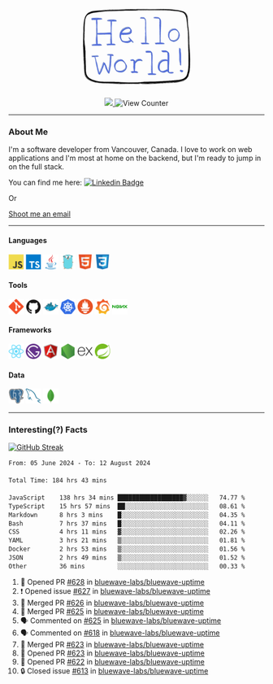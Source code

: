 <div align="center">
    <img src="./img/hello_world.webp" height="200px" width="">
    <div>
        <a href="https://www.linkedin.com/in/ajhollid">
            <img src="https://img.shields.io/badge/LinkedIn-blue"/>
        </a>
        <img src="https://komarev.com/ghpvc/?username=ajhollid&color=yellow" alt="View Counter">
    </div>
</div>

---

### About Me

I'm a software developer from Vancouver, Canada. I love to work on web applications and I'm most at home on the backend, but I'm ready to jump in on the full stack.

You can find me here: [![Linkedin Badge](https://img.shields.io/badge/-ajhollid-blue?style=flat&logo=Linkedin&logoColor=white)](https://www.linkedin.com/in/ajhollid)

Or

[Shoot me an email](mailto:ajhollid@gmail.com)

---

#### Languages

<div>
    <img src="./img/devicons/javascript-original.svg" width=30 height=30 alt="JavaScript">
    <img src="/img/devicons/typescript-original.svg" width=30 height=30 alt="TypeScript">
    <img src="./img/devicons/java-original.svg" width=30 height=30 alt="Java">
    <img src="./img/devicons/go-original.svg" width=30 height=30 alt="Golang">
    <img src="./img/devicons/html5-original.svg" width=30 height=30 alt="HTML 5">
    <img src="./img/devicons/css3-original.svg" width=30 height=30 alt="CSS 3">
</div>

#### Tools

<div>
    <img src="./img/devicons/git-original.svg" width=30 height=30 alt="Git">
    <img src="./img/devicons/github-original.svg" width=30 height=30 alt="Github">
    <img src="./img/devicons/docker-original.svg" width=30 
    height=30 alt="Docker">
    <img src="./img/devicons/kubernetes-original.svg" width=30 height=30 alt="K8">
    <img src="./img/devicons/prometheus-original.svg" width=30 height=30 alt="Prometheus">
    <img src="./img/devicons/grafana-original.svg" width=30 height=30 alt="Grafana">
    <img src="./img/devicons/nginx-original.svg" width=30 height=30 alt="Nginx">
</div>

#### Frameworks

<div>
    <img src="./img/devicons/react-original.svg" width=30 height=30 alt="React">
    <img src="./img/devicons/gatsby-original.svg" width=30 height=30 alt="Gatsby">
    <img src="./img/devicons/angularjs-original.svg" width=30 height=30 alt="AngularJS">
    <img src="./img/devicons/nodejs-original.svg" width=30 height=30 alt="NodeJS">
    <img src="./img/devicons/express-original.svg" width=30 height=30 alt="Express">
    <img src="./img/devicons/spring-original.svg" width=30 height=30 alt="Spring">
</div>

#### Data

<div>
    <img src="./img/devicons/postgresql-original.svg" width=30 height=30 alt="Postgresql">
    <img src="./img/devicons/mysql-original.svg" width=30 height=30 alt="Mysql">
    <img src="./img/devicons/mongodb-original.svg" width=30 height=30 alt="MongoDB">
</div>

---

### Interesting(?) Facts

[![GitHub Streak](http://github-readme-streak-stats.herokuapp.com?user=ajhollid)](https://git.io/streak-stats)

 <!--START_SECTION:waka-->

```txt
From: 05 June 2024 - To: 12 August 2024

Total Time: 184 hrs 43 mins

JavaScript    138 hrs 34 mins ██████████████████▓░░░░░░   74.77 %
TypeScript    15 hrs 57 mins  ██░░░░░░░░░░░░░░░░░░░░░░░   08.61 %
Markdown      8 hrs 3 mins    █░░░░░░░░░░░░░░░░░░░░░░░░   04.35 %
Bash          7 hrs 37 mins   █░░░░░░░░░░░░░░░░░░░░░░░░   04.11 %
CSS           4 hrs 11 mins   ▓░░░░░░░░░░░░░░░░░░░░░░░░   02.26 %
YAML          3 hrs 21 mins   ▒░░░░░░░░░░░░░░░░░░░░░░░░   01.81 %
Docker        2 hrs 53 mins   ▒░░░░░░░░░░░░░░░░░░░░░░░░   01.56 %
JSON          2 hrs 49 mins   ▒░░░░░░░░░░░░░░░░░░░░░░░░   01.52 %
Other         36 mins         ░░░░░░░░░░░░░░░░░░░░░░░░░   00.33 %
```

<!--END_SECTION:waka-->


<!--START_SECTION:activity-->
1. 💪 Opened PR [#628](https://github.com/bluewave-labs/bluewave-uptime/pull/628) in [bluewave-labs/bluewave-uptime](https://github.com/bluewave-labs/bluewave-uptime)
2. ❗ Opened issue [#627](https://github.com/bluewave-labs/bluewave-uptime/issues/627) in [bluewave-labs/bluewave-uptime](https://github.com/bluewave-labs/bluewave-uptime)
3. 🎉 Merged PR [#626](https://github.com/bluewave-labs/bluewave-uptime/pull/626) in [bluewave-labs/bluewave-uptime](https://github.com/bluewave-labs/bluewave-uptime)
4. 🎉 Merged PR [#625](https://github.com/bluewave-labs/bluewave-uptime/pull/625) in [bluewave-labs/bluewave-uptime](https://github.com/bluewave-labs/bluewave-uptime)
5. 🗣 Commented on [#625](https://github.com/bluewave-labs/bluewave-uptime/pull/625#issuecomment-2287878960) in [bluewave-labs/bluewave-uptime](https://github.com/bluewave-labs/bluewave-uptime)
6. 🗣 Commented on [#618](https://github.com/bluewave-labs/bluewave-uptime/issues/618#issuecomment-2287764707) in [bluewave-labs/bluewave-uptime](https://github.com/bluewave-labs/bluewave-uptime)
7. 🎉 Merged PR [#623](https://github.com/bluewave-labs/bluewave-uptime/pull/623) in [bluewave-labs/bluewave-uptime](https://github.com/bluewave-labs/bluewave-uptime)
8. 💪 Opened PR [#623](https://github.com/bluewave-labs/bluewave-uptime/pull/623) in [bluewave-labs/bluewave-uptime](https://github.com/bluewave-labs/bluewave-uptime)
9. 💪 Opened PR [#622](https://github.com/bluewave-labs/bluewave-uptime/pull/622) in [bluewave-labs/bluewave-uptime](https://github.com/bluewave-labs/bluewave-uptime)
10. 🔒 Closed issue [#613](https://github.com/bluewave-labs/bluewave-uptime/issues/613) in [bluewave-labs/bluewave-uptime](https://github.com/bluewave-labs/bluewave-uptime)
<!--END_SECTION:activity-->
